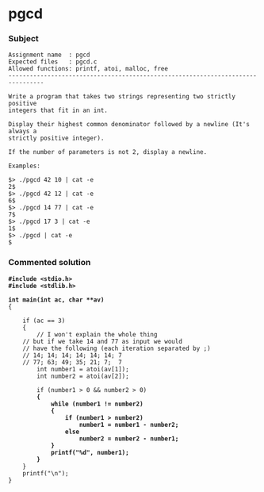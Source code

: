 # pgcd

### Subject

```
Assignment name  : pgcd
Expected files   : pgcd.c
Allowed functions: printf, atoi, malloc, free
--------------------------------------------------------------------------------

Write a program that takes two strings representing two strictly positive
integers that fit in an int.

Display their highest common denominator followed by a newline (It's always a
strictly positive integer).

If the number of parameters is not 2, display a newline.

Examples:

$> ./pgcd 42 10 | cat -e
2$
$> ./pgcd 42 12 | cat -e
6$
$> ./pgcd 14 77 | cat -e
7$
$> ./pgcd 17 3 | cat -e
1$
$> ./pgcd | cat -e
$
```

### Commented solution

<pre class="language-c" data-overflow="wrap" data-line-numbers><code class="lang-c"><strong>#include &#x3C;stdio.h>
</strong><strong>#include &#x3C;stdlib.h>
</strong><strong>
</strong><strong>int main(int ac, char **av)
</strong>{

    if (ac == 3)
    {
        // I won't explain the whole thing
	// but if we take 14 and 77 as input we would
	// have the following (each iteration separated by ;)
	// 14; 14; 14; 14; 14; 14; 7
	// 77; 63; 49; 35; 21; 7;  7
        int number1 = atoi(av[1]);
        int number2 = atoi(av[2]);
        
        if (number1 > 0 &#x26;&#x26; number2 > 0)
<strong>        {
</strong><strong>            while (number1 != number2)
</strong><strong>            {
</strong><strong>                if (number1 > number2)
</strong><strong>                    number1 = number1 - number2;
</strong><strong>                else
</strong><strong>                    number2 = number2 - number1;
</strong><strong>            }
</strong><strong>            printf("%d", number1);
</strong><strong>        }
</strong>    }
    printf("\n");
}
</code></pre>

